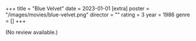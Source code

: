 +++
title = "Blue Velvet"
date = 2023-01-01
[extra]
poster = "/images/movies/blue-velvet.png"
director = ""
rating = 3
year = 1986
genre = []
+++

(No review available.)
